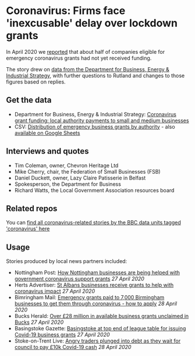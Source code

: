 # Coronavirus: Firms face 'inexcusable' delay over lockdown grants

In April 2020 we [reported](https://www.bbc.co.uk/news/uk-england-52416823) that about half of companies eligible for emergency coronavirus grants had not yet received funding.

The story drew on [data from the Department for Business, Energy & Industrial Strategy](https://www.gov.uk/government/publications/coronavirus-grant-funding-local-authority-payments-to-small-and-medium-businesses), with further questions to Rutland and changes to those figures based on replies.

## Get the data

* Department for Business, Energy & Industrial Strategy: [Coronavirus grant funding: local authority payments to small and medium businesses](https://www.gov.uk/government/publications/coronavirus-grant-funding-local-authority-payments-to-small-and-medium-businesses)
* CSV: [Distribution of emergency business grants by authority](https://github.com/BBC-Data-Unit/coronavirus-grants/blob/master/Emergency%20business%20grants%20for%20sharing%20-%20Sheet1.csv) - also [available on Google Sheets](https://docs.google.com/spreadsheets/d/1K4AHBFdnocEcm30UZ8PPS8hhJ36i8Y6ouWSLaSNehkY/edit#gid=0)

## Interviews and quotes

* Tim Coleman, owner, Chevron Heritage Ltd
* Mike Cherry, chair, the Federation of Small Businesses (FSB)
* Daniel Duckett, owner, Lazy Claire Patisserie in Belfast 
* Spokesperson, the Department for Business 
* Richard Watts, the Local Government Association resources board


## Related repos

You can [find all coronavirus-related stories by the BBC data units tagged 'coronavirus' here](https://github.com/search?q=topic%3Acoronavirus+org%3ABBC-Data-Unit&type=Repositories)

## Usage

Stories produced by local news partners included:

* Nottingham Post: [How Nottingham businesses are being helped with government coronavirus support grants](https://www.nottinghampost.com/news/nottingham-news/how-nottingham-businesses-being-helped-4071952) *27 April 2020*
* Herts Advertiser: [St Albans businesses receive grants to help with coronavirus impact](https://www.hertsad.co.uk/news/st-albans-businesses-receive-financial-support-during-coronavirus-shutdown-1-6625998) *27 April 2020*
* Bimringham Mail: [Emergency grants paid to 7,000 Birmingham businesses to get them through coronavirus - how to apply](https://www.birminghammail.co.uk/news/midlands-news/barely-any-birmingham-businesses-receiving-18160033) *28 April 2020*
* Bucks Herald: [Over £28 million in available business grants unclaimed in Bucks](https://www.bucksherald.co.uk/business/consumer/over-ps28-million-available-business-grants-unclaimed-bucks-2551450) *27 April 2020*
* Basingstoke Gazette: [Basingstoke at top end of league table for issuing Covid-19 business grants](https://www.basingstokegazette.co.uk/news/18407631.basingstoke-top-end-league-table-issuing-covid-19-business-grants/) *27 April 2020*
* Stoke-on-Trent Live: [Angry traders plunged into debt as they wait for council to pay £10k Covid-19 cash](https://www.stokesentinel.co.uk/news/stoke-on-trent-news/angry-business-owners-slam-borough-4075053) *28 April 2020*
